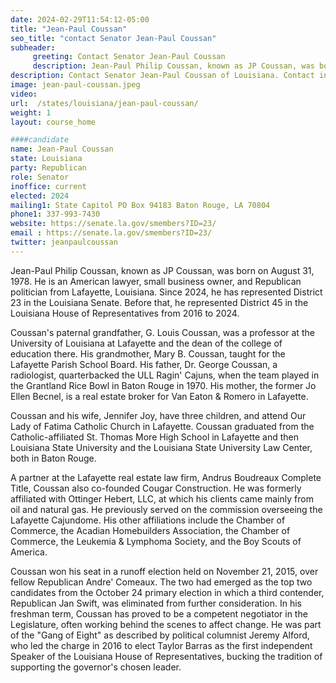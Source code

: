 ```yaml
---
date: 2024-02-29T11:54:12-05:00
title: "Jean-Paul Coussan"
seo_title: "contact Senator Jean-Paul Coussan"
subheader:
     greeting: Contact Senator Jean-Paul Coussan
     description: Jean-Paul Philip Coussan, known as JP Coussan, was born on August 31, 1978. He is an American lawyer, small business owner, and Republican politician from Lafayette, Louisiana. Since 2024, he has represented District 23 in the Louisiana Senate.
description: Contact Senator Jean-Paul Coussan of Louisiana. Contact information for Jean-Paul Coussan includes email address, phone number, and mailing address.
image: jean-paul-coussan.jpeg
video:
url:  /states/louisiana/jean-paul-coussan/
weight: 1
layout: course_home

####candidate
name: Jean-Paul Coussan
state: Louisiana
party: Republican
role: Senator
inoffice: current
elected: 2024
mailing1: State Capitol PO Box 94183 Baton Rouge, LA 70804
phone1: 337-993-7430
website: https://senate.la.gov/smembers?ID=23/
email : https://senate.la.gov/smembers?ID=23/
twitter: jeanpaulcoussan
---
```


Jean-Paul Philip Coussan, known as JP Coussan, was born on August 31, 1978. He is an American lawyer, small business owner, and Republican politician from Lafayette, Louisiana. Since 2024, he has represented District 23 in the Louisiana Senate. Before that, he represented District 45 in the Louisiana House of Representatives from 2016 to 2024.

Coussan's paternal grandfather, G. Louis Coussan, was a professor at the University of Louisiana at Lafayette and the dean of the college of education there. His grandmother, Mary B. Coussan, taught for the Lafayette Parish School Board. His father, Dr. George Coussan, a radiologist, quarterbacked the ULL Ragin' Cajuns, when the team played in the Grantland Rice Bowl in Baton Rouge in 1970. His mother, the former Jo Ellen Becnel, is a real estate broker for Van Eaton & Romero in Lafayette.

Coussan and his wife, Jennifer Joy, have three children, and attend Our Lady of Fatima Catholic Church in Lafayette. Coussan graduated from the Catholic-affiliated St. Thomas More High School in Lafayette and then Louisiana State University and the Louisiana State University Law Center, both in Baton Rouge.

A partner at the Lafayette real estate law firm, Andrus Boudreaux Complete Title, Coussan also co-founded Cougar Construction. He was formerly affiliated with Ottinger Hebert, LLC, at which his clients came mainly from oil and natural gas. He previously served on the commission overseeing the Lafayette Cajundome. His other affiliations include the Chamber of Commerce, the Acadian Homebuilders Association, the Chamber of Commerce, the Leukemia & Lymphoma Society, and the Boy Scouts of America.

Coussan won his seat in a runoff election held on November 21, 2015, over fellow Republican Andre' Comeaux. The two had emerged as the top two candidates from the October 24 primary election in which a third contender, Republican Jan Swift, was eliminated from further consideration. In his freshman term, Coussan has proved to be a competent negotiator in the Legislature, often working behind the scenes to affect change. He was part of the "Gang of Eight" as described by political columnist Jeremy Alford, who led the charge in 2016 to elect Taylor Barras as the first independent Speaker of the Louisiana House of Representatives, bucking the tradition of supporting the governor's chosen leader.
